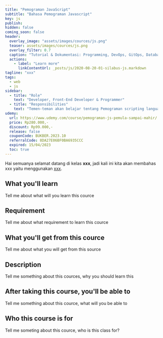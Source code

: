```yaml
---
title: "Pemograman JavaScript"
subtitle: "Bahasa Pemograman Javascript"
key: js
publish: 
hidden: false
coming_soon: false
header:
  overlay_image: "assets/images/cources/js.png"
  teaser: assets/images/cources/js.png
  overlay_filter: 0.7
  caption: "Tutorial & Dokumentasi: Programming, DevOps, GitOps, Database, & Servers"
  actions:
    - label: "Learn more"
      linkContentUrl: _posts/js/2020-08-20-01-silabus-js.markdown
tagline: "xxx"
tags:
  - web
  - js
sidebar:
  - title: "Role"
    text: "Developer, Front-End Developer & Programmer"
  - title: "Responsibilities"
    text: "Temen-teman akan belajar tentang Pemograman scripting language menggunakan Javascript."
udemy: 
  url: https://www.udemy.com/course/pemograman-js-pemula-sampai-mahir/
  price: Rp280.000,-
  discount: Rp99.000,-
  release: false
  couponCode: BUKBER.2023.10
  referralCode: 8DA27E06BF0BA6935CCC
  expired: 15/04/2023
  toc: true
---
```


Hai semuanya selamat datang di kelas **xxx**, jadi kali ini kita akan membahas xxx yaitu menggunakan [xxx](link). 

<!--more-->

## What you'll learn

Tell me about what will you learn this cource

## Requirement

Tell me about what requirement to learn this cource

## What you'll get from this cource

Tell me about what you will get from this source

## Description

Tell me something about this cources, why you should learn this

## After taking this course, you'll be able to

Tell me something about this cource, what will you be able to

## Who this course is for

Tell me someting about this cource, who is this class for?
